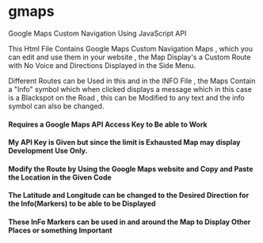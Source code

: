 # gmaps
Google Maps Custom Navigation Using JavaScript API 


This Html File Contains Google Maps Custom Navigation Maps , which you can edit and use them in your website , the Map Display's a Custom Route with No Voice and Directions Displayed in the Side Menu.

Different Routes can be Used in this and in the INFO File , the Maps Contain a "Info" symbol which when clicked displays a message which in this case is a Blackspot on the Road , this can be Modified to any text and the info symbol can also be changed.

#### Requires a Google Maps API Access Key to Be able to Work 

#### My API Key is Given but since the limit is Exhausted Map may display Development Use Only.

#### Modify the Route by Using the Google Maps website and Copy and Paste the Location in the Given Code

#### The Latitude and Longitude can be changed to the Desired Direction for the Info(Markers) to be able to be Displayed

#### These InFo Markers can be used in and around the Map to Display Other Places or something Important
